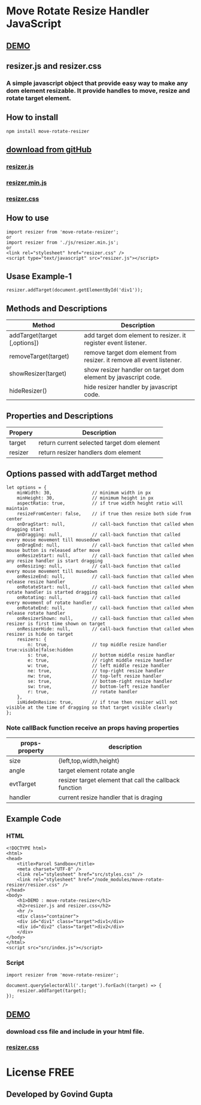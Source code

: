 # Move Rotate Resize Handler JavaScript
## [DEMO](https://codesandbox.io/s/move-rotate-resizer-demo-bh8q3) 
## resizer.js and resizer.css 
### A simple javascript object that provide easy way to make any dom element resizable. It provide handles to move, resize and rotate target element.


## How to install
    npm install move-rotate-resizer

## [download from gitHub](https://github.com/developergovindgupta/move-rotate-resizer)
### [resizer.js](https://raw.githubusercontent.com/developergovindgupta/move-rotate-resizer/master/resizer.js)
### [resizer.min.js](https://raw.githubusercontent.com/developergovindgupta/move-rotate-resizer/master/resizer.min.js)
### [resizer.css](https://raw.githubusercontent.com/developergovindgupta/move-rotate-resizer/master/resizer.css)


## How to use
    import resizer from 'move-rotate-resizer';
    or
    import resizer from './js/resizer.min.js';
    or
    <link rel="stylesheet" href="resizer.css" />
    <script type="text/javascript" src="resizer.js"></script>


## Usase Example-1

    resizer.addTarget(document.getElementById('div1'));

## Methods and Descriptions
|Method|Description|
|-|-|
|addTarget(target [,options])|add target dom element to resizer. it register event listener.|
|removeTarget(target)|remove target dom element from resizer. it remove all event listener.|
|showResizer(target)|show resizer handler on target dom element by javascript code.|
|hideResizer()|hide resizer handler by javascript code.|
## Properties and Descriptions
|Propery|Description|
|-|-|
|target|return current selected target dom element|
|resizer|return resizer handlers dom element|

## Options passed with addTarget method
    let options = {
        minWidth: 30,               // minimum width in px
        minHeight: 30,              // minimum height in px
        aspectRatio: true,          // if true width height ratio will maintain
        resizeFromCenter: false,    // if true then resize both side from center
        onDragStart: null,          // call-back function that called when dragging start
        onDragging: null,           // call-back function that called every mouse movement till mousedown
        onDragEnd: null,            // call-back function that called when mouse button is released after move
        onResizeStart: null,        // call-back function that called when any resize handler is start dragging
        onResizing: null,           // call-back function that called every mouse movement till musedown
        onResizeEnd: null,          // call-back function that called when release resize handler
        onRotateStart: null,        // call-back function that called when rotate handler is started dragging
        onRotating: null,           // call-back function that called every movement of rotate handler
        onRotateEnd: null,          // call-back function that called when release rotate handler
        onResizerShown: null,       // call-back function that called when resizer is first time shown on target
        onResizerHide: null,        // call-back function that called when resizer is hide on target
        resizers: {
            n: true,                // top middle resize handler            true:visible|false:hidden
            s: true,                // bottom middle resize handler
            e: true,                // right middle resize handler
            w: true,                // left middle resize handler
            ne: true,               // top-right resize handler
            nw: true,               // top-left resize handler
            se: true,               // bottom-right resize handler
            sw: true,               // bottom-left resize handler
            r: true,                // rotate handler
        },
        isHideOnResize: true,       // if true then resizer will not visible at the time of dragging so that target visible clearly
    };

### Note callBack function receive an props having properties
|props-property|description|
|-|-|
|size|{left,top,width,height}|
|angle|target element rotate angle|
|evtTarget|resizer target element that call the callback function|
|handler|current resize handler that is draging|


## Example Code
### HTML
    <!DOCTYPE html>
    <html>
    <head>
        <title>Parcel Sandbox</title>
        <meta charset="UTF-8" />
        <link rel="stylesheet" href="src/styles.css" />
        <link rel="stylesheet" href="/node_modules/move-rotate-resizer/resizer.css" />
    </head>
    <body>
        <h1>DEMO : move-rotate-resizer</h1>
        <h2>resizer.js and resizer.css</h2>
        <hr />
        <div class="container">
        <div id="div1" class="target">div1</div>
        <div id="div2" class="target">div2</div>
        </div>
    </body>
    </html>
    <script src="src/index.js"></script>

### Script
    import resizer from 'move-rotate-resizer';

    document.querySelectorAll('.target').forEach((target) => {
        resizer.addTarget(target);
    });

## [DEMO](https://codesandbox.io/s/move-rotate-resizer-demo-bh8q3) 

### download css file and include in your html file.
### [resizer.css](https://raw.githubusercontent.com/developergovindgupta/move-rotate-resizer/master/resizer.css)

# License FREE
## Developed by Govind Gupta
